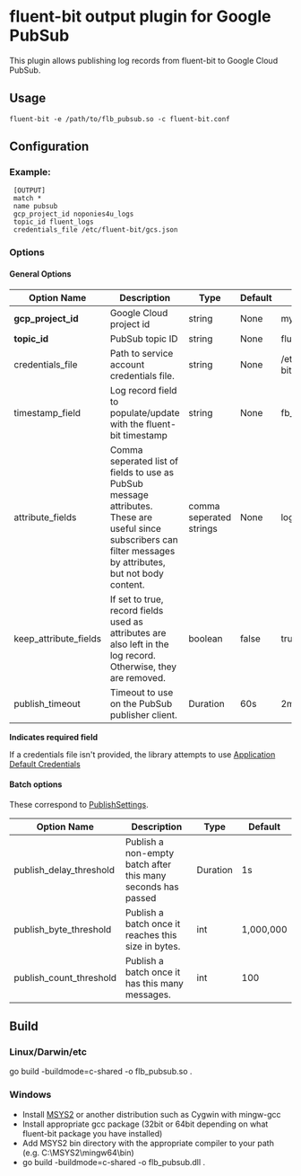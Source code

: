 # fluent-bit output plugin for Google PubSub

This plugin allows publishing log records from fluent-bit to Google Cloud PubSub.

## Usage

`fluent-bit -e /path/to/flb_pubsub.so -c fluent-bit.conf`

## Configuration

### Example:

```
 [OUTPUT]
 match *
 name pubsub
 gcp_project_id noponies4u_logs
 topic_id fluent_logs
 credentials_file /etc/fluent-bit/gcs.json
```

### Options

#### General Options

| Option Name           | Description                                                                                                                                                     | Type                    | Default | Example                     |
|-----------------------|-----------------------------------------------------------------------------------------------------------------------------------------------------------------|-------------------------|---------|-----------------------------|
| **gcp_project_id**    | Google Cloud project id                                                                                                                                         | string                  | None    | my_gcp_project              |
| **topic_id**          | PubSub topic ID                                                                                                                                                 | string                  | None    | fluentbit_logs              |
| credentials_file      | Path to service account credentials file.                                                                                                                       | string                  | None    | /etc/fluent-bit/gcloud.json |
| timestamp_field       | Log record field to populate/update with the fluent-bit timestamp                                                                                               | string                  | None    | fb_ts                       |
| attribute_fields      | Comma seperated list of fields to use as PubSub message attributes. These are useful since subscribers can filter messages by attributes, but not body content. | comma seperated strings | None    | loghost,tag,app             |
| keep_attribute_fields | If set to true, record fields used as attributes are also left in the log record. Otherwise, they are removed.                                                  | boolean                 | false   | true                        |
| publish_timeout       | Timeout to use on the PubSub publisher client.                                                                                                                  | Duration                | 60s     | 2m                          |

**Indicates required field**

If a credentials file isn't provided, the library attempts to
use [Application Default Credentials](https://cloud.google.com/docs/authentication/application-default-credentials)

#### Batch options

These correspond to [PublishSettings](https://pkg.go.dev/cloud.google.com/go/pubsub#PublishSettings).

| Option Name             | Description                                                  | Type     | Default   |
|-------------------------|--------------------------------------------------------------|----------|-----------|
| publish_delay_threshold | Publish a non-empty batch after this many seconds has passed | Duration | 1s        |
| publish_byte_threshold  | Publish a batch once it reaches this size in bytes.          | int      | 1,000,000 |
| publish_count_threshold | Publish a batch once it has this many messages.              | int      | 100       |

## Build

### Linux/Darwin/etc

go build -buildmode=c-shared -o flb_pubsub.so .

### Windows

* Install [MSYS2](https://www.msys2.org/) or another distribution such as Cygwin with mingw-gcc
* Install appropriate gcc package (32bit or 64bit depending on what fluent-bit package you have installed)
* Add MSYS2 bin directory with the appropriate compiler to your path (e.g. C:\MSYS2\mingw64\bin)
* go build -buildmode=c-shared -o flb_pubsub.dll .


